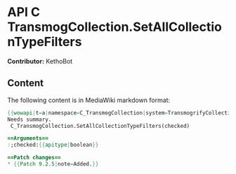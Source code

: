 # API C TransmogCollection.SetAllCollectionTypeFilters

**Contributor:** KethoBot

## Content

The following content is in MediaWiki markdown format:

```mediawiki
{{wowapi|t=a|namespace=C_TransmogCollection|system=TransmogrifyCollection}}
Needs summary.
 C_TransmogCollection.SetAllCollectionTypeFilters(checked)

==Arguments==
:;checked:{{apitype|boolean}}

==Patch changes==
* {{Patch 9.2.5|note=Added.}}
```
